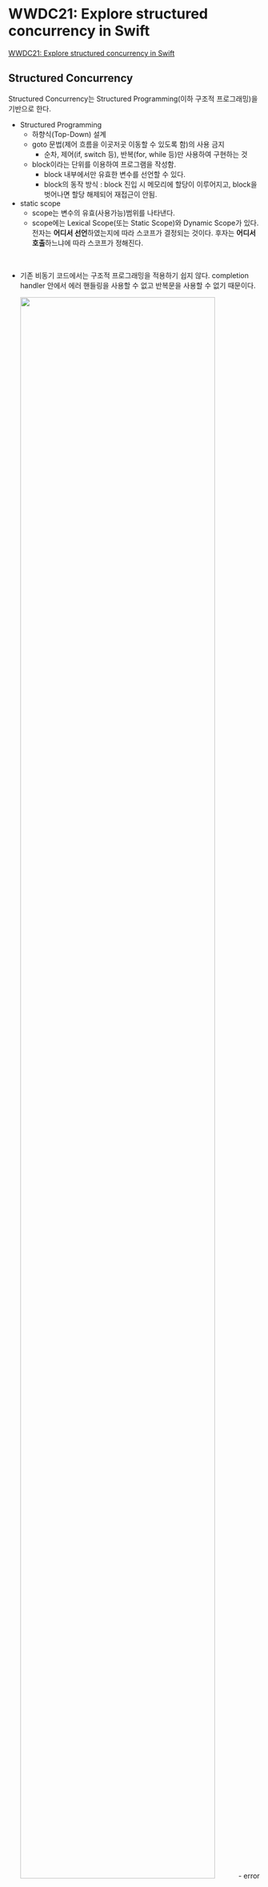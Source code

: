 # WWDC21: Explore structured concurrency in Swift

[WWDC21: Explore structured concurrency in Swift](https://developer.apple.com/videos/play/wwdc2021/10134/)

## Structured Concurrency
Structured Concurrency는 Structured Programming(이하 구조적 프로그래밍)을 기반으로 한다.
- Structured Programming
    - 하향식(Top-Down) 설계
    - goto 문법(제어 흐름을 이곳저곳 이동할 수 있도록 함)의 사용 금지
        - 순차, 제어(if, switch 등), 반복(for, while 등)만 사용하여 구현하는 것
    - block이라는 단위를 이용하여 프로그램을 작성함.
        - block 내부에서만 유효한 변수를 선언할 수 있다.
        - block의 동작 방식 : block 진입 시 메모리에 할당이 이루어지고, block을 벗어나면 할당 해제되어 재접근이 안됨.
- static scope
    - scope는 변수의 유효(사용가능)범위를 나타낸다.
    - scope에는 Lexical Scope(또는 Static Scope)와 Dynamic Scope가 있다.   
    전자는 **어디서 선언**하였는지에 따라 스코프가 결정되는 것이다. 후자는 **어디서 호출**하느냐에 따라 스코프가 정해진다.
                
<br>


- 기존 비동기 코드에서는 구조적 프로그래밍을 적용하기 쉽지 않다. completion handler 안에서 에러 핸들링을 사용할 수 없고 반복문을 사용할 수 없기 때문이다.   

    <img src="./images/structured-concurrency-01.png" text-align="center" width="90%">   
    - error handling을 사용할 수 없는 것과 structured programming은 어떤 연관관계가 있는 걸까?

- 하지만 async, awiat의 도입으로 구조적 프로그래밍을 적용할 수 있게 됐다.   

    <img src="./images/structured-concurrency-02.png" text-align="center" width="90%"> 
    - 내부적으로 반복문을 사용할 수 있게 됐으므로 재귀적 호출을 피할 수 있으며, 에러 핸들링 역시 가능하다.

<br>
<br>
그런데 만약 썸네일 이미지를 수천장 생성해야 한다면 위 코드는 좋은 코드라고 말할 수 있을까? 그렇지 않다.    

왜냐하면 한번에 하나씩 이미지를 처리하기에는 시간이 너무 오래 걸리기 때문이다.   
또한 서로 다른 API를 호출하여 받은 데이터들을 조합해서 사용해야 한다면?(이미지 원본과 이미지 메타데이터 정보를 조합하여 화면에 보여줘야 한다면) 

위의 코드는 좋은 코드라고 말하기 어렵다.
→ 이러한 경우 concurrency를 이용해 여러 다운로드가 동시에 발생하도록 만들 수 있다. 이때 사용하는 것이 `Task`다.
    

## Task
<img src="./images/task-in-swift.png" text-align="center" width="90%">   

- Task는 **코드를 concurrency하게 실행시키기 위해 새로운 async 컨텍스트를 제공**한다.
- Swift 컴파일러는 concurrency 버그를 막기 위해 Task의 사용을 체크한다.
- async 함수를 호출한다고 해서 Task가 생성되는 것은 아니다.

<br>

여러 종류의 Task가 있는데 각각의 용도와 허용 가능한 유연성의 정도가 다르다. 하나씩 살펴보도록 하자.
- async-let binding
- group task
- unstructured task
- detached task

<br>
<br>

## async-let binding

이해를 돕기 위해 평범한 let binding을 자세히 살펴보면 두가지 파트로 나뉜 것을 알 수 있다.

```swift
let result = URLSession.shared.data(...)
```

오른쪽에 initializer expression, 왼쪽에 변수 이름으로 구성된다.    
이걸 염두에 두고 아래 내용을 보자.

<br>

### Sequential bindings

<img src="./images/sequential-bindings.png" text-align="center" width="90%">   

① 오른쪽에 있는 initializer expression이 먼저 실행된다. 

② 작업이 완료되어 데이터를 받으면, 다음 코드를 실행하기 전에 이 데이터를 왼쪽에 위치한 변수 이름에 바인딩한다.

⚠️ 위의 이미지에는 **단 한개의 execution만 존재**한다는 것을 명심하자.

데이터를 다운받는 동안 스레드가 다른 작업을 할 수 있도록 만들고 싶다면 let 앞에 `async` 키워드를 붙이면 된다. 이것이 바로 `async-let binding`이다. 

해당 키워드를 붙이면 단순한 let binding이 concurrent binding으로 바뀌게 된다.

<br>

### Concurrent bindings

<img src="./images/concurrent-bindings.png" text-align="center" width="90%">   

① concurrent binding을 평가(evaluating)하기 위해 **Swift는 먼저 새로운 child Task를 만든다.**   
이 child task는 해당 task가 생성된 상위 task의 child가 된다.(parent-child 관계가 만들어짐)

② 위 이미지 우측 상단의 “create child task”가 완료되면 실행 흐름이 2개가 된다.(task가 2개이기 때문에) 초록색 화살표가 child, 하얀색 화살표가 parent이다.

- child task는 데이터를 다운로드 받는다.
- parent task는 `result` 변수에 placeholder 값을 바인딩해둔다.
- child task가 data를 다운로드를 하는 동안 parent task는 async let 바인딩 이후의 작업들(위 이미지의 following statement 부분)을 계속 진행해나간다.
- 그러다가 `result` 의 실제 값이 필요한 곳에 도달하게 되면, parent는 child task의 완료를 await(기다림) 하게 된다. 그래서 위 이미지 가장 하단에 있는 `result` 앞에 await 키워드가 붙은 것이다.
- 이 예제에서 URLSession에 대한 호출은 에러를 throw할 수도 있다. 이 말은 즉, `result` 에 들어갈 수 있는 게 실제 “값"이 될 수도 있지만 오류가 될 수도 있다는 말이다. 그래서 앞에 try await를 붙여준다.

위 흐름을 코드로 구현해보면 아래와 같다.   
*— 아래 코드의 시나리오는 서로 다른 API를 호출하는 경우에 해당된다.*

<img src="./images/async-let.png" text-align="center" width="90%">   

- 원래 URLSession 부분에 try await을 붙여줬는데 이 경우 하나의 다운로드가 완료될 때까지 함수의 실행 자체가 suspend되어 버린다.
- 다른 작업을 이어서 진행할 수 있도록 try await 대신 async-let binding을 사용하도록 만들었다.
- async-let binding을 통해 받아온 결과는 바인딩 한 변수(metadata, data)를 사용하는 곳에 await 키워드를 붙임으로써 child task들의 작업이 완료될때까지 기다린다는 것을 알 수 있다.

위 코드를 보면 fetchOneThumbnail() 메소드를 실행하는 parent task 하나와 async-let binding을 통해 생성된 2개의 child task가 만들어진 것을 알 수 있다. 과연 이 task들은 어떻게 관리가 되는걸까?

<br>
<br>

## Task Tree
바로 Task Tree를 통해 관리가 된다. 이는 structured concurrency의 중요한 파트이다. Task의 Cancellation, priority, task-local variables와 같은 attributed에 영향을 준다.

Task가 특정 함수에 묶인 것은 아니지만 Task의 라이프타임은 특정 함수에 한정될 수 있다.(may be scoped to it.)

<br>

### Task Tree의 규칙
Task Tree는 Parent Task와 그들의 Child간 link로 구성된다. 이 link는 규칙을 강제하며 그 규칙은 아래와 같다.

> Parent Task는 자신의 모든 Child Task 작업이 끝난 뒤에만 종료될 수 있다.
> 
<br>

이 규칙은 Child Task의 작업 완료를 기다리지 못하도록 하는 비정상적인 실행 흐름을 맞닥뜨린 때에도 적용된다. “Child Task의 작업 완료를 기다리지 못하도록 하는” 상황은 어떤 상황일까? 아래 예시를 보자.

<br>

<img src="./images/async-let.png" text-align="center" width="90%">   
fetchOneThumbnail()의 코드를 다시 한번 확인해보자.   

위 코드의 try await 부분을 보면 metadata를 먼저 기다리고, 그 다음에 이미지 데이터를 기다리도록(await) 되어 있다. 

그런데 만약 metadata를 가져오는 Child Task가 Error를 Throw한다면 어떨까? 그 즉시 fetchOneThumbnail() 메소드를 빠져나가야 한다.

그럼 두번째 다운로드(이미지 데이터)를 수행하던 Child Task는 어떻게 되는걸까? 

이 경우 Swift는 자동으로 나머지 Child Task(Unawatied Task)를 Cancellation으로 표시하고 메소드를 빠져나가기 전 Cancellation으로 표시한 Task의 모든 작업이 완료될 때까지 기다린다. 

<br>

Task를 Cancellation으로 표시하더라도 작업이 즉시 중단되는 것은 아니다. 왜냐하면 표시된 Task의 모든 자식 Task들도 자동으로 취소되어야 하기 때문이다. 

메소드를 빠져나가기 전 기다림이 필요한 이유가 바로 이것 때문이다.

<img src="./images/cancellation-propagate.png" text-align="center" width="90%">   

이 guarantee가 structured concurrency의 근본적인 동작과정이 된다.

<br>

그렇다면 Task는 최종적으로 언제 stop이 되는걸까?   
만약 Task가 중요한 transaction 작업의 중간에 있거나 네트워크 연결을 하고 있는 중이라면 Task를 당장 중단시키는 것은 적절치 않다. 이런 이유로 Swift의 Task cancellation이 cooperative한 것이다.

<br>

### Cancellation is Cooperative
Cancellation이 cooperative하다는 것은 아래와 같다.   
- Task들은 취소되었을 때 그 즉시 정지되지 않는다. (트리를 구성하는 다른 task들도 정지되길 기다림)
- Cancellation을 어디에서나 확인할 수 있다.
    - 비동기 함수던 아니던, 현재 Task의 cancellation 상태를 체크할 수 있다.
- Cancellation을 염두에 두고 코드를 만들어야 한다.
    - 특히 long-running 연산과 관련있는 API 라면 더더욱 Cancellation을 고려해야 한다.
    - API를 사용하는 클라이언트는 해당 API를 호출 시 취소가 가능한 Task를 사용할 수 있으며, 취소했을 때 가능한 빨리 연산이 중단되길 원할 것이다.

<br>

- Cancellation을 고려한 예제 코드는 아래와 같다.   
    ① Task.checkCancellation() - Task가 취소됐는지 확인하고 취소됐다면 Error를 Throw한다.   

    <img src="./images/task-checkCancellation.png" text-align="center" width="90%">   

    ② Task.isCancelled - Task가 취소됐는지 확인하고 Bool 값을 리턴한다. 이 경우 (아래와 같은 코드에서) 부분적인 결과를 리턴할 수도 있기 때문에 API에 이런 내용들을 명확하게 명시해둬야 한다.   

    <img src="./images/task-isCancelled.png" text-align="center" width="90%">  

<br>
<br>        
<br>

## Group tasks

Structured Concurrency의 한 종류로 고정되지 않은 수의 concurrency가 필요한 경우 사용하기 적합하다.

아래 코드를 다시 한번 보자.

<img src="./images/group-tasks-01.png" text-align="center" width="90%">   

async-let으로 만들어진 Task의 스코프는 변수 바인딩과 유사하다. 

즉, 두개의 child task(image data task와 metadata task)는 다음 반복문이 시작되기 전에 완료되어야 한다는 의미다. 따라서 반복을 돌며 **한번에 하나씩** 썸네일 가져오는 작업을 처리할 수 있다.

그런데 만약 반복을 시작한 뒤 모든 썸네일을 한꺼번에 가져오고 싶다면 어떻게 해야할까? 이 경우 필요한 concurrency의 양을 정적으로 알 수는 없다. 왜냐하면 매개변수로 들어오는 ids 배열의 사이즈에 따라 필요한 양이 달라지기 때문이다.

그래서 이런 시나리오에 대응하기 위해 Task Group을 사용하는 것이다. (여러 Task들이 묶여 있는 Group)

<br>

`withThrowingTaskGroup` 메소드를 호출하면 이를 사용할 수 있다. definition은 아래와 같다.

```swift
func withThrowingTaskGroup<ChildTaskResult, GroupResult>(
    of childTaskResultType: ChildTaskResult.Type,
    returning returnType: GroupResult.Type = GroupResult.self,
    body: (inout ThrowingTaskGroup<ChildTaskResult, Error>) async throws -> GroupResult
) async rethrows -> GroupResult where ChildTaskResult : Sendable
```

- body 매개변수는 `ThrowingTaskGroup<ChildTaskResult, Error>` 타입의 변수를 매개변수로 받아 `GroupResult` 타입을 리턴하는 함수 타입이다. inout 이라는 게 신기했는데 찾아보니 `ThrowingTaskGroup`이 struct 타입이었다. 
- async 함수이다.
- ChildTaskResult가 Sendable 프로토콜을 채택해야 한다.
- 해당 메소드에 대해 아래와 같이 설명되어 있다.
    
    > A group waits for all of its child tasks to complete, throw an error, or be canceled before it returns.
    > 
    
    → Group에 포함되어 있는 모든 Child Task의 완료 상태를 하나의 트랜잭션으로 묶어놓은 것 같다. 
    
- Group에 추가된 Task들은 Group이 정의된 Block의 스코프보다 오래 살 수 없다.
    
    > After this function returns, the task group is always empty.
    > 

<br>

<img src="./images/group-tasks-02.png" text-align="center" width="90%">   

- of 매개변수는 Child Task를 실행하고 리턴 받을 결과의 타입을 지정한다.
- 후행 클로저에 있는 `group` 은 TaskGroup<ChildTaskResult> 타입이다.
- 전체 for문을 group의 block 안에 두었기 때문에 group을 이용해 동적인 개수의 task들을 생성할 수 있다.
- 그룹 안에서 async method를 호출함으로써 child task를 만들 수 있다. 일단 task가 그룹에 추가되면, child task들은 어떤 순서로든(in any order) 작업을 시작한다.
- group 객체가 스코프를 벗어나게 되면, 그룹에 추가된 모든 task들의 completion이 암시적으로 awaited된다. 이건 task tree 규칙의 결과인데 group task들도 structured이기 때문이다.
- group task 안에서 async-let을 사용할 수 있으며 또는 async-let 안에서 task group을 생성할 수도 있다. 그리고 tree의 동시성 수준은 자연스럽게 구성된다.

<br>
<br>

## Data Race

하지만 위 코드는 문제가 있다. 빌드를 해보면 컴파일러가 data race 이슈가 있음을 알려주고 있기 때문이다.

<img src="./images/data-race.png" text-align="center" width="90%">   

- Child Task는 여러개인데 각각이 하나의 Dictionary안에 썸네일을 넣고 있다. 이 Dictionary는 한번에 여러개의 access를 처리할 수 없기 때문에 문제가 발생한다. 또한 두개의 Task가 썸네일을 동시에 추가하려고 하는 경우 Crash가 발생하거나 Data Corruption이 발생할 가능성이 있다.

<br>

### Data-race Safety

- 새로운 Task를 생성할 때 Task가 수행하는 작업은 `@Sendable`이라고 하는 새로운 클로저 타입 안에서 실행되어야 한다.
`@Sendable` 클로저는 <u>해당 클로저가 선언된 컨택스트 내에서 mutable한 변수를 캡처링 하는 것이 제한</u>된다. 왜냐하면 그런 변수들은 task가 실행되고 난 후 수정되어질 수 있기 때문이다.
- mutable한 변수들은 캡처할 수 없다.
- 다음에 해당하는 변수들만 캡처링 해야 한다.
    - int나 string 등의 value type
    - 멀티 스레드에서 접근 가능하도록 디자인된 객체(ex. actor)
    - 자신만의 synchronization을 구현한 클래스

<br>

- Data Race 문제를 개선한 코드는 아래와 같다.   

<img src="./images/fix-data-race.png" text-align="center" width="90%">   
    - `withThrowingTaskGroup` 의 of 매개변수를 보면 타입이 `Void`에서 `(String, UIImage)`의 튜플로 변경된 것을 알 수 있다.
    - `group`은 `TaskGroup<ChildTaskResult>` 타입이다. 위 이미지에 표시된 `(id, thumbnail) in group` 을 보고 헷갈리지 말자.
    - group의 Child Task들의 결과를 모으기 위해 `for-await-in` 구문을 활용한다.

<br>
<br>

### Async-let과 Task Group의 차이
Task Tree 규칙의 구현과 관련하여 async-let과 Task group에는 약간의 차이가 있다.

- Child Task에서 Error가 Throw됐을 때의 동작은 async-let과 동일하다(Cancellation이 전파됨)
- Child Task들이 정상적으로 완료되어 스코프를 벗어나게 되는 경우에는 차이가 있다. 이 경우 Cancellation이 암시적으로 이루어지지 않는다. 이런 특성은 Task Group을 이용해 [fork-join 패턴](https://en.wikipedia.org/wiki/Fork%E2%80%93join_model)을 적용하기 쉽도록 만들어주는데 작업이 취소되지 않고 await만 하기 때문이다.
- 그룹의 cancelAll() 메소드를 이용해 block이 종료되기 전 모든 task를 수동으로 취소할 수도 있다.
- async-let과 group task는 Swift에서 scoped structured task를 제공하는 방법들이다.

<br>
<br>
<br>

## Unstructured Tasks

프로그램에 task를 추가하기 위해서 항상 계층구조가 필요한 것은 아니다.

<img src="./images/when-need-unstructured.png" text-align="center" width="90%">   

Task가 명확한 계층 구조에 속하지 않을 수 있는 상황이 많이 있다. 가장 명백한 경우 중 하나는 non-async 코드에서 비동기 연산을 수행하는 작업을 시작하려는 경우다. 이 경우 parent task가 전혀 없을 수 있다.

또는 task에 대해 원하는 라이프타임이 단일 스코프 또는 단일 함수에 맞지 않을 수 있다. 예를 들어 어떤 객체를 활성 상태로 만드는 메소드 호출에 대한 response로 작업을 시작한 다음 객체를 비활성화하는 다른 메소드 호출에 대한 response로 실행을 취소할 수도 있다.

<br>

보통 AppKit이나 UIKit에서 delegate 객체를 구현하려할 때 많이 발생한다.

UI작업은 메인 스레드에서 실행되어야 하며, Swift Actor 세션에서 논의한 것처럼 Swift는 MainActor에 속하는 UI 클래스를 선언하며 이를 보장한다.

여기 UICollectionView가 하나 있고, 아직 datasource API를 사용할 수 없다고 가정해보자. 

UICollectionView의 아이템이 화면에 display될 때 네트워크로부터 썸네일을 가져오기 위해 fetchThumbnails() 함수를 이용하려고 한다.

<img src="./images/unstructured-concurrency-01.png" text-align="center" width="90%">   

문제는 delegate 메소드는 비동기 메소드가 아니기 때문에 async 함수에 대한 호출을 await할 수 없다.

어떻게 하면 이 작업이 UI priority를 가지면서 main actor에서 실행되도록 할 수 있을까? 바로 이런 경우에 Unstructured Task를 만들어야 한다.

<img src="./images/unstructured-concurrency-02.png" text-align="center" width="90%">   

- Main Thread에서 위 코드가 실행되다가 Task를 생성하는 코드에 도달하게 되면 Swift는 원래 스코프와 동일한 Actor에서 코드가 실행되도록 schedule한다.
- 그러는 동안 컨트롤은 즉시 caller에게 리턴된다. 썸네일 작업은 delegate method에서 메인 스레드를 즉시 차단하지 않고 opening하면 main thread에서 실행된다.
- 이런 식으로 task를 만드는 것은 structured와 unstructured 코드 사이의 중간 지점이 제공된다. 직접 생성된 Task는 여전히 (존재한다면) 실행된 컨텍스트의 액터를 상속하며, group task나 async-let과 마찬가지로 origin task의 우선순위 및 기타 특성도 상속한다.
- 그러나 새로운 Task는 스코프가 지정되지 않는다. 새로운 task의 스코프는 해당 task가 런치된 곳에 묶이지 않는다. origin(task가 시작되는 곳)이 심지어 async일 필요도 없다.
- 이러한 flexibility를 얻는 대신, 우리는 structured concurrency가 자동으로 관리해주던 것들을 수동으로 관리해야 한다. cancellation과 에러가 자동으로 전파되지 않으며, 우리가 명시적으로 처리하지 않으면 task의 결과가 암시적 awaited되지도 않는다.

    <img src="./images/unstructured-task-01.png" text-align="center" width="90%">   
    
<br>

- 어쨌든 위와 같은 방식으로 collection view 아이템이 화면에 display될 때 썸네일을 가져오는 작업을 시작할 수 있다. 우리는 썸네일이 준비되기 전에 아이템이 뷰에서 스크롤 아웃되었을 때 task가 취소되어질 수 있도록 만들어야 한다. unscoped task로 작업을 했기 때문에 이러한 취소는 자동이 아니다. 이걸 구현해보자.

- 우선 Task를 만들고 나서 얻은 값을 저장해보도록 하자. 우리는 task를 생성할 때 값을 row index로 keyed된 딕셔너리에 저장할 수 있다. 따라서 task를 취소할 때 이를 활용할 수 있다.

    <img src="./images/unstructured-task-02.png" text-align="center" width="90%">   
    
    - defer가 들어간 이유는 task 취소 시 이미 finish된 task까지 cancellation하지 않도록 하기 위함임.
    - 컴파일러에 의한 data race flagged 없이 동일한 dictionary(thumbnailTasks)를 비동기 Task의 안과 밖에서 접근할 수 있다.
    - 우리의 delegate 클래스는 MainActor에 묶여있고 새로운 Task는 이를 상속받기 때문에 이들은 절대 병렬적으로 실행될 수 없다. 그래서 오류 없이 사용 가능한 것.
    - 우리는 data race에 대한 걱정 없이 해당 task 안에서 안전하게 main actor-bound 클래스들의 저장 프로퍼티에 접근할 수 있다.

    <img src="./images/unstructured-task-03.png" text-align="center" width="90%">   
    
    - 만약 delegate가 나중에 같은 table row가 화면에서 사라졌다는 것을 알려주면 value에 대한 cancel 메소드를 호출하여 task를 취소할 수 있다.
    
- 여기까지 해서 unstructured task(Task의 originating context에 있는 특성들을 상속받으면서도 scope의 independent를 가지는)를 만드는 방법에 대해 봤다.
- originating conext의 속성 중 그 어떠한 것도 상속받고 싶지 않은 경우가 있다. 최대치의 유연성을 위해 Swift는 detached task들도 제공한다.

<br>
<br>

## Detached tasks
<img src="./images/detached-task-01.png" text-align="center" width="90%">   

이름에서 알 수 있듯 해당 Task는 그들의 context로부터 독립적이다. 이것들은 unstructured task에 해당되긴 한다. 이 task들의 라이브타임은 originating 스코프에 묶여 있지 않다. 또한 원래 스코프의 어떠한 속성도 상속받지 않는다. 우선순위를 비롯한 다른 속성들을 컨트롤하기 위해 옵셔널한 매개변수를 제공한다.

만약 네트워크로부터 썸네일을 받아와서 local disk cache에 이것들을 write한다고 가정해보자. 캐싱은 메인 액터에서 실행될 필요도 없고 모든 썸네일을 가져오는데 실패한다고 해도 정상적으로 가져와진 썸네일에 대해서는 캐싱을 해두는게 도움이 된다. 

코드로 위 시나리오를 구현해보자.

<img src="./images/detached-task-02.png" text-align="center" width="90%">   

Detached task 안에서 structured concurrency를 활용할 수도 있다.

<img src="./images/detached-task-03.png" text-align="center" width="90%">   

이렇게 하면 structured concurrency의 장점들을 활용할 수 있다.

cacellation의 전파, 부모 task의 속성을 child가 상속

<img src="./images/detached-task-04.png" text-align="center" width="90%">   

<br>
<br>
<br>

## Flavors of tasks

<img src="./images/task-types.png" text-align="center" width="90%">   

---
이렇게 정리를 해도 머리에 남는게 없는 느낌이다. 뭐가 문제일까? 글을 영어에서 한글로 옮기긴 했지만 거기에 너무 신경쓰느라 글을 이해하지는 못한 것 같다는 생각이 들기도 한다. 마인드맵을 그려둬야 겠다. 빨리 아이패드 사야지 !